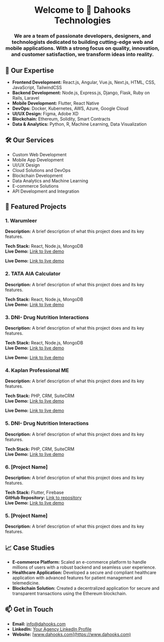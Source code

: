 <h1 align="center">Welcome to 👋 Dahooks Technologies</h1>
<h3 align="center">We are a team of passionate developers, designers, and technologists dedicated to building cutting-edge web and mobile applications. With a strong focus on quality, innovation, and customer satisfaction, we transform ideas into reality.</h3>

## 🌟 Our Expertise
- **Frontend Development:** React.js, Angular, Vue.js, Next.js, HTML, CSS, JavaScript, TailwindCSS
- **Backend Development:** Node.js, Express.js, Django, Flask, Ruby on Rails, Laravel
- **Mobile Development:** Flutter, React Native
- **DevOps:** Docker, Kubernetes, AWS, Azure, Google Cloud
- **UI/UX Design:** Figma, Adobe XD
- **Blockchain:** Ethereum, Solidity, Smart Contracts
- **Data & Analytics:** Python, R, Machine Learning, Data Visualization

## 🛠️ Our Services
- Custom Web Development
- Mobile App Development
- UI/UX Design
- Cloud Solutions and DevOps
- Blockchain Development
- Data Analytics and Machine Learning
- E-commerce Solutions
- API Development and Integration

## 🚀 Featured Projects

### 1. Warumleer
**Description:** A brief description of what this project does and its key features.

**Tech Stack:** React, Node.js, MongoDB    
**Live Demo:** [Link to live demo](https://www.warumleer.de/)

**Live Demo:** [Link to live demo](https://admin.warumleer.de/)

### 2. TATA AIA Calculator
**Description:** A brief description of what this project does and its key features.

**Tech Stack:** React, Node.js, MongoDB    
**Live Demo:** [Link to live demo](https://tata-aia.taction.in/)

### 3. DNI- Drug Nutrition Interactions
**Description:** A brief description of what this project does and its key features.

**Tech Stack:** React, Node.js, MongoDB    
**Live Demo:** [Link to live demo](https://www.drugnutritioninteractions.com/)

**Live Demo:** [Link to live demo](https://admin.drugnutritioninteractions.com/)

### 4. Kaplan Professional ME
**Description:** A brief description of what this project does and its key features.

**Tech Stack:** PHP, CRM, SuiteCRM    
**Live Demo:** [Link to live demo](https://crm.kaplanprofessionalme.com/)

**Live Demo:** [Link to live demo](https://kaplanprofessionalme.com/)

### 5. DNI- Drug Nutrition Interactions
**Description:** A brief description of what this project does and its key features.

**Tech Stack:** PHP, CRM, SuiteCRM    
**Live Demo:** [Link to live demo](https://kaplanprofessionalme.com/)



### 6. [Project Name]
**Description:** A brief description of what this project does and its key features.

**Tech Stack:** Flutter, Firebase  
**GitHub Repository:** [Link to repository]()  
**Live Demo:** [Link to live demo]()

### 5. [Project Name]
**Description:** A brief description of what this project does and its key features.

## 📈 Case Studies

- **E-commerce Platform:** Scaled an e-commerce platform to handle millions of users with a robust backend and seamless user experience.
- **Healthcare Application:** Developed a secure and compliant healthcare application with advanced features for patient management and telemedicine.
- **Blockchain Solution:** Created a decentralized application for secure and transparent transactions using the Ethereum blockchain.

## 📫 Get in Touch
- **Email:** [info@dahooks.com](info@dahooks.com)
- **LinkedIn:** [Your Agency LinkedIn Profile](https://www.linkedin.com/company/dahooks-technologies)
- **Website:** [www.dahooks.com](https://www.dahooks.com)
